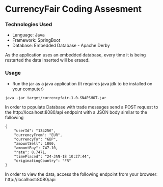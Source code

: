# CurrencyFair Coding Assesment
### Technologies Used
* Language: Java
* Framework: SpringBoot
* Database: Embedded Database - Apache Derby

As the application uses an embedded database, every time it is being restarted the data inserted will be erased.

### Usage
* Run the jar as a java application (It requires java jdk to be installed on your computer)
```
java -jar target/currencyfair-1.0-SNAPSHOT.jar
```
In order to populate Database with trade messages send a POST request to the http://localhost:8080/api endpoint with a JSON body similar to the following
```
{
    "userId": "134256",
    "currencyFrom": "EUR",
    "currencyTo": "GBP",
    "amountSell": 1000,
    "amountBuy": 747.10,
    "rate": 0.7471,
    "timePlaced": "24-JAN-18 10:27:44",
    "originatingCountry": "FR"
}
```

In order to view the data, access the following endpoint from your browser: http://localhost:8080/api 